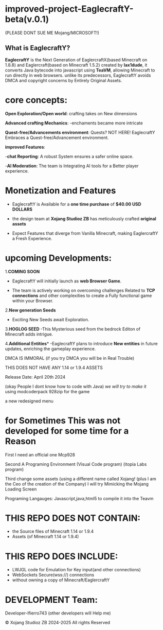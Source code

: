 # improved-project-EaglecraftY-beta(v.0.1)
(PLEASE DONT SUE ME Mojang/MICROSOFT!)

## What is EaglecraftY? 
**EaglecraftY** 
is the Next Generation of EaglercraftX(based Minecraft on 1.8.8) and Eaglercraft(based on Minecraft 1.5.2)
created by **lax1dude**, it converts Java bytecode into javascript using **TeaVM**, allowing Minecraft to run directly in web browsers.
unlike its predecessors, EaglecraftY avoids DMCA and copyright concerns by Entirely Original Assets.


# core concepts:
**Open Exploration/Open world**: crafting takes on New dimensions

**Advanced crafting Mechanics**: -enchaments became more intricate

**Quest-free/Advancements environment**: Quests? NOT HERE! EaglecraftY Embraces a Quest-free/Advancement environment.
 
**improved Features**:

-**chat Reporting**: A robust System ensures a safer online space.

-**AI Moderation**: The team is Integrating AI tools for a Better player experience.



# Monetization and Features

- EaglecraftY is Available for a **one time purchase** of **$40.00 USD DOLLARS**

- the design team at **Xojang Studioz ZB** has meticulously crafted **original assets**

- Expect Features that diverge from Vanilla Minecraft, making EaglercraftY a Fresh Experience.



# upcoming Developments:
1.**COMING SOON**

- EaglecraftY will initially launch as **web Browser Game**.

- The team is actively working on overcoming challenges Related to **TCP connections** and other complexities to create a Fully functional game within your Browser.


2.**New generation Seeds**
- Exciting New Seeds await Exploration. 

3.**HOGLOG SEED**
    -This Mysterious seed from the bedrock Editon of Minecraft adds intrigue.

4.**Additional Entities***
    -EaglecraftY plans to introduce **New entities** in future updates, enriching the gameplay experience.








DMCA IS IMMORAL (if you try DMCA you will be in Real Trouble)

THIS DOES NOT HAVE ANY 1.14 or 1.9.4 ASSETS











Release Date: April  20th 2024

(okay People I dont know how to code with Java)
*we will try to make it*
using modcoderpack 928zip for the game 

a new redesigned menu



# for Sometimes This was not developed for some time for a Reason
First I need an official one Mcp928

Second A Programing Environment (Visual Code program) (itopia Labs program)

Third change some assets (using a different name called Xojang! (plus I am the Ceo of the creation of the Company)
I will try Mimicking the Mojang Loading Screen 

Programing Langauges:
Javascript,java,html5
to compile it into the Teavm





# THIS REPO DOES NOT CONTAIN:
- the Source files of Minecraft 1.14 or 1.9.4
- Assets (of Minecraft  1.14 or 1.9.4)


# THIS REPO DOES INCLUDE:
- LWJGL code for Emulation for Key input(and other connections)
- WebSockets Secure(wss://) connections
- without owning a copy of Minecraft/EaglercraftY


# DEVELOPMENT Team:

Developer-lfierro743
(other developers will Help me)

© Xojang Studioz ZB 2024-2025 All rights Reserved 
